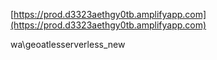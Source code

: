 [https://prod.d3323aethgy0tb.amplifyapp.com](https://prod.d3323aethgy0tb.amplifyapp.com)


wa\geoatlesserverless_new

